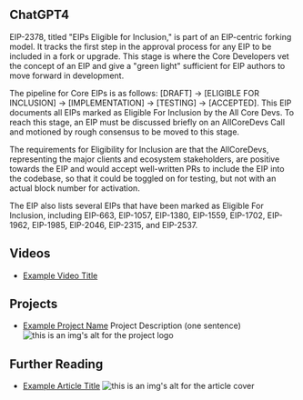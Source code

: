 ## ChatGPT4

EIP-2378, titled "EIPs Eligible for Inclusion," is part of an EIP-centric forking model. It tracks the first step in the approval process for any EIP to be included in a fork or upgrade. This stage is where the Core Developers vet the concept of an EIP and give a "green light" sufficient for EIP authors to move forward in development.

The pipeline for Core EIPs is as follows: [DRAFT] -> [ELIGIBLE FOR INCLUSION] -> [IMPLEMENTATION] -> [TESTING] -> [ACCEPTED]. This EIP documents all EIPs marked as Eligible For Inclusion by the All Core Devs. To reach this stage, an EIP must be discussed briefly on an AllCoreDevs Call and motioned by rough consensus to be moved to this stage.

The requirements for Eligibility for Inclusion are that the AllCoreDevs, representing the major clients and ecosystem stakeholders, are positive towards the EIP and would accept well-written PRs to include the EIP into the codebase, so that it could be toggled on for testing, but not with an actual block number for activation.

The EIP also lists several EIPs that have been marked as Eligible For Inclusion, including EIP-663, EIP-1057, EIP-1380, EIP-1559, EIP-1702, EIP-1962, EIP-1985, EIP-2046, EIP-2315, and EIP-2537.

## Videos

- [Example Video Title](https://www.youtube.com/watch?v=TDGq4aeevgY)

## Projects

- [Example Project Name](https://xxxx.xxx/xxxxx) Project Description (one sentence) ![this is an img's alt for the project logo](https://xxxx.xxx/project-logo.xxx)

## Further Reading

- [Example Article Title](https://xxxx.xxx/xxxxx) ![this is an img's alt for the article cover](https://xxxx.xxx/article-cover.xxx)
